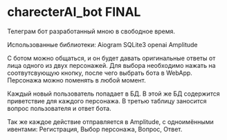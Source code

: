# charecterAI_bot FINAL
Телеграм бот разработанный мною в свободное время.

Использованные библиотеки:
Aiogram
SQLite3
openai
Amplitude

С ботом можно общаться, и он будет давать оригинальные ответы от лица одного из двух персонажей. Для выбора необходимо нажать на соотвутсвующую кнопку, после чего выбрать бота в WebApp. Персонажа можно поменять в любой момент.

Каждый новый пользователь попадает в БД. В этой же БД содержится приветствие для каждого персонажа. В третью таблицу заносится вопрос пользователя и ответ бота.

Так же каждое действие отправляется в Amplitude, с одноимёнными ивентами: Регистрация, Выбор персонажа, Вопрос, Ответ.
